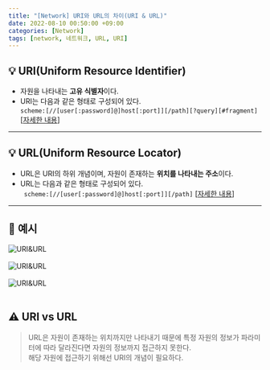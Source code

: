 ```yaml
---
title: "[Network] URI와 URL의 차이(URI & URL)"
date: 2022-08-10 00:50:00 +09:00
categories: [Network]
tags: [network, 네트워크, URL, URI]
---
```


## **💡 URI(Uniform Resource Identifier)**

* 자원을 나타내는 **고유 식별자**이다.
* URI는 다음과 같은 형태로 구성되어 있다.<br/>
```scheme:[//[user[:password]@]host[:port]][/path][?query][#fragment]``` [[자세한 내용](https://ko.wikipedia.org/wiki/%ED%86%B5%ED%95%A9_%EC%9E%90%EC%9B%90_%EC%8B%9D%EB%B3%84%EC%9E%90)]
------

## **💡 URL(Uniform Resource Locator)**

* URL은 URI의 하위 개념이며, 자원이 존재하는 **위치를 나타내는 주소**이다.
* URL는 다음과 같은 형태로 구성되어 있다.<br/>
``` scheme:[//[user[:password]@]host[:port]][/path]``` [[자세한 내용](https://ko.wikipedia.org/wiki/URL)]
------

## **📃 예시**

![URI&URL](/assets/img/network/network0_0.png)<br/><br/>
![URI&URL](/assets/img/network/network0_1.png)<br/><br/>
![URI&URL](/assets/img/network/network0_2.png)<br/><br/>

## **⚠️  URI vs URL**

> URL은 자원이 존재하는 위치까지만 나타내기 때문에 특정 자원의 정보가 파라미터에 따라 달라진다면 자원의 정보까지 접근하지 못한다.<br>
해당 자원에 접근하기 위해선 URI의 개념이 필요하다.
